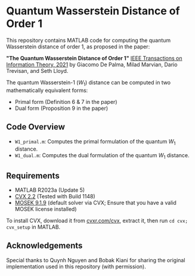# Quantum Wasserstein Distance of Order 1

This repository contains MATLAB code for computing the quantum Wasserstein distance of order 1, as proposed in the paper:

**"The Quantum Wasserstein Distance of Order 1"**  [IEEE Transactions on Information Theory, 2021](https://ieeexplore.ieee.org/document/9420734) by Giacomo De Palma, Milad Marvian, Dario Trevisan, and Seth Lloyd.

The quantum Wasserstein-1 $(W_1)$ distance can be computed in two mathematically equivalent forms:
- Primal form (Definition 6 & 7 in the paper)
- Dual form (Proposition 9 in the paper)

## Code Overview

- `W1_primal.m`: Computes the primal formulation of the quantum $W_1$ distance.
- `W1_dual.m`: Computes the dual formulation of the quantum $W_1$ distance. 

## Requirements

- MATLAB R2023a (Update 5)
- [CVX 2.2](http://cvxr.com/cvx/) (Tested with Build 1148)
- [MOSEK 9.1.9](https://www.mosek.com/) (default solver via CVX; Ensure that you have a valid MOSEK license installed)

To install CVX, download it from [cvxr.com/cvx](http://cvxr.com/cvx/), extract it, then run `cd cvx; cvx_setup` in MATLAB.

## Acknowledgements

Special thanks to Quynh Nguyen and Bobak Kiani for sharing the original implementation used in this repository (with permission).
